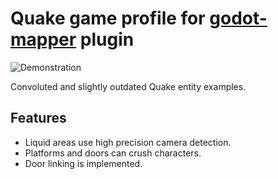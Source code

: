 # Quake game profile for [godot-mapper](https://github.com/ELF32bit/godot-mapper) plugin
![Demonstration](screenshots/demonstration.webp)

Convoluted and slightly outdated Quake entity examples.

## Features
* Liquid areas use high precision camera detection.
* Platforms and doors can crush characters.
* Door linking is implemented.
